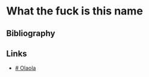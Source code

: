 # What the fuck is this name


## Bibliography

## Links
* [# Olaola](/Users/odas0r/github.com/zet-cmd/.zet/permanent/olaola.20220301222224.md)
